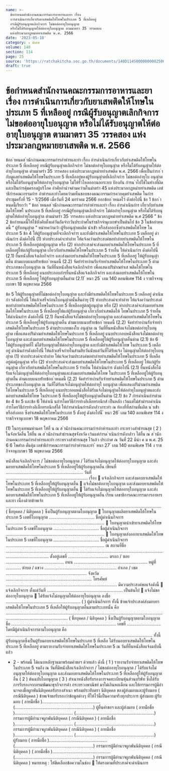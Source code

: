 ```yaml
---
name: >-
  ข้อกำหนดสำนักงานคณะกรรมการอาหารและยา เรื่อง
  การดำเนินการเกี่ยวกับยาเสพติดให้โทษในประเภท 5 ที่เหลืออยู่
  กรณีผู้รับอนุญาตเลิกกิจการ ไม่ขอต่ออายุใบอนุญาต
  หรือไม่ได้รับอนุญาตให้ต่ออายุใบอนุญาต ตามมาตรา 35 วรรคสอง
  แห่งประมวลกฎหมายยาเสพติด พ.ศ. 2566
date: '2023-05-18'
category: ง พิเศษ
volume: 140
section: 114
page: 25
source: 'https://ratchakitcha.soc.go.th/documents/140D114S0000000002500.pdf'
draft: true
---
```


# ข้อกำหนดสำนักงานคณะกรรมการอาหารและยา เรื่อง การดำเนินการเกี่ยวกับยาเสพติดให้โทษในประเภท 5 ที่เหลืออยู่ กรณีผู้รับอนุญาตเลิกกิจการ ไม่ขอต่ออายุใบอนุญาต หรือไม่ได้รับอนุญาตให้ต่ออายุใบอนุญาต ตามมาตรา 35 วรรคสอง แห่งประมวลกฎหมายยาเสพติด พ.ศ. 2566

ข้อก ําหนดส ํานักงํานคณะกรรมกํารอําหํารและยํา เรื่อง กํารดําเนินกํารเกี่ยวกับยําเสพติดให้โทษในประเภท 5 ที่เหลืออยู่ กรณีผู้รับอนุญําตเลิกกิจกําร ไม่ขอต่ออํายุใบอนุญําต หรือไม่ได้รับอนุญําตให้ต่ออํายุใบอนุญําต ตํามมําตรํา 35 วรรคสอง แห่งประมวลกฎหมํายยําเสพติด พ.ศ. 2566 เพื่อเป็นกํารก ํากับดูแลยําเสพติดให้โทษในประเภท 5 ที่เหลืออยู่ของผู้รับอนุญําตที่เลิกกิจกําร ไม่ขอต่ออํายุใบ อนุญําต หรือไม่ได้รับอนุญําตให้ต่ออํายุใบอนุญําต ไม่ให้รั่วไหลออกนอกระบบ ป้องกัน กํารน ําไปใช้ในทํางที่ผิด และเป็นกํารคุ้มครองผู้บริโภค อําศัยอํานําจตํามควํามในมําตรํา 45 แห่งประมวลกฎหมํายยําเสพติด เลขําธิกํารคณะกรรมกําร อําหํารและยําโดยควํามเห็นชอบของคณะกรรมกํารควบคุมยําเสพติด ในกํารประชุมครั้งที่ 15 - 1/2566 เมื่อวันที่ 24 มกรําคม 2566 ออกข้อก ําหนดไว้ ดังต่อไปนี้ ข้อ 1 ข้อก ําหนดนี้เรียกว่ํา “ ข้อก ําหนดส ํานักงํานคณะกรรมกํารอําหํารและยํา เรื่อง กํารดําเนินกําร เกี่ยวกับยําเสพติดให้โทษใ นประเภท 5 ที่เหลืออยู่ กรณีผู้รับอนุญําตเลิกกิจกําร ไม่ต่ออํายุใบอนุญําต หรือไม่ได้รับอนุญําตให้ต่ออํายุใบอนุญําต ตํามมําตรํา 35 วรรคสอง แห่งประมวลกฎหมํายยําเสพติด พ.ศ 2566 ” ข้อ 2 ข้อกําหนดนี้ให้ใช้บังคับตั้งแต่วันถัดจํากวันประกําศในรําชกิจจํานุเบกษําเป็นต้นไป ข้อ 3 ในข้อกําหนดนี้ “ ผู้รับอนุญําต ” หมํายควํามว่ํา ผู้รับอนุญําตผลิต นําเข้ํา หรือส่งออกซึ่งยําเสพติดให้โทษ ในประเภท 5 ข้อ 4 ให้ผู้รับอนุญําตที่จะเลิกกิจกําร และยังมียําเสพติดให้โทษในประเภท 5 เหลืออยู่ ดําเนินกําร ดังต่อไปนี้ (1) หํากประสงค์จะทําลําย ให้แจ้งควํามประสงค์ขอทําลํายยําเสพติดให้โทษในประเภท 5 ที่เหลืออยู่ต่อผู้อนุญําต หรือ (2) หํากประสงค์จะส่งมอบยําเสพติดให้โทษในประเภท 5 ที่เหลืออยู่ให้แก่ผู้รับอนุญําต เกี่ยวกับยําเสพติดให้โทษในประเภท 5 รํายอื่น ให้ดําเนินกําร ดังต่อไปนี้ (2.1) ยื่นหนังสือแจ้งเลิกกิจกําร และส่งมอบยําเสพติดให้โทษในประเภท 5 ที่เหลืออยู่ ให้ผู้รับอนุญําตอื่น ตํามแบบแนบท้ํายข้อก ําหนดนี้ (2.2) จัดทํารํายงํานรับจ่ํายยําเสพติดให้โทษในประเภท 5 ตํามประเภทของใบอนุญําต ณ วันที่ยื่นหนังสือแจ้งเลิกกิจกําร เพื่อแสดงปริมําณยําเส พติดให้โทษในประเภท 5 ที่เหลืออยู่ แนบประกอบกํารยื่นหนังสือแจ้งเลิกกิจกําร และส่งมอบยําเสพติดให้โทษในประเภท 5 ที่เหลืออยู่ ให้ผู้รับอนุญําตอื่นตําม (2.1) ้ หนา 25 ่ เลม 140 ตอนพิเศษ 114 ง ราชกิจจานุเบกษา 18 พฤษภาคม 2566

ข้อ 5 ให้ผู้รับอนุญําตที่ไม่ขอต่ออํายุใบอนุญําต และยังมียําเสพติดให้โทษในประเภท 5 เหลืออยู่ ดําเนินกํา รดังต่อไปนี้ ให้แล้วเสร็จก่อนใบอนุญําตนั้นสิ้นอํายุ (1) หํากประสงค์จะทําลําย ให้แจ้งควํามประสงค์ขอทําลํายยําเสพติดให้โทษในประเภท 5 ที่เหลืออยู่ต่อผู้อนุญําต หรือ (2) หํากประสงค์จะส่งมอบยําเสพติดให้โทษในประเภท 5 ที่เหลืออยู่ให้แก่ผู้รับอนุญําต เกี่ยวกับยําเสพติดให้ โทษในประเภท 5 รํายอื่น ให้ดําเนินกําร ดังต่อไปนี้ (2.1) ยื่นหนังสือแจ้งไม่ขอต่ออํายุใบอนุญําต และส่งมอบยําเสพติดให้โทษในประเภท 5 ที่เหลืออยู่ให้ผู้รับอนุญําตอื่น ตํามแบบแนบท้ํายข้อก ําหนดนี้ (2.2) จัดทํารํายงํานรับจ่ํายยําเสพติดให้โทษในประเภท 5 ตํามประเภทของใบ อนุญําต ณ วันที่ยื่นหนังสือแจ้งไม่ขอต่ออํายุใบอนุญําต เพื่อแสดงปริมําณยําเสพติดให้โทษในประเภท 5 ที่เหลืออยู่ แนบประกอบหนังสือแจ้งไม่ขอต่ออํายุใบอนุญําต และส่งมอบยําเสพติดให้โทษในประเภท 5 ที่เหลืออยู่ให้ผู้รับอนุญําตอื่นตําม (2.1) ข้อ 6 ให้ผู้รับอนุญําตที่ไ ม่ได้รับอนุญําตให้ต่ออํายุใบอนุญําต และยังมียําเสพติดให้โทษ ในประเภท 5 เหลืออยู่ ดําเนินกํารดังต่อไปนี้ ให้แล้วเสร็จภํายในสํามสิบวันนับแต่วันที่ได้รับแจ้ง ไม่อนุญําตให้ต่ออํายุใบอนุญําต (1) หํากประสงค์จะทําลําย ให้แจ้งควํามประสงค์ขอทําลํายยําเสพติดให้โทษในประเภท 5 ที่เหลืออยู่ต่อผู้อนุญําต หรือ (2) หํากประสงค์จะส่งมอบยําเสพติดให้โทษในประเภท 5 ที่เหลืออยู่ ให้แก่ผู้รับอนุญําต เกี่ยวกับยําเสพติดให้โทษในประเภท 5 รํายอื่น ให้ดําเนินกําร ดังต่อไปนี้ (2.1) ยื่นหนังสือได้รับแจ้งไม่อนุญําตให้ต่ออํายุใบอนุญําตและส่งมอบยําเสพติดให้โทษ ในประเภท 5 ที่เหลืออยู่ให้ผู้รับอนุญําตอื่น ตํามแบบแนบท้ํายข้อก ําหนดนี้ (2.2) จัดทํารํายงํานรับจ่ํายยําเสพติดให้โทษในประเภท 5 ตํามประเภทของใบอนุญําต ณ วันที่ได้รับแจ้งไม่อนุญําตให้ต่ออํายุใ บอนุญําต เพื่อแสดงปริมําณยําเสพติดให้โทษในประเภท 5 ที่เหลืออยู่ แนบประกอบหนังสือได้รับแจ้งไม่อนุญําตให้ต่ออํายุใบอนุญําตและส่งมอบยําเสพติดให้โทษ ในประเภท 5 ที่เหลืออยู่ให้ผู้รับอนุญําตอื่นตําม (2.1) ข้อ 7 กํารดําเนินกํารตํามข้อ 4 ข้อ 5 และข้อ 6 ให้ดําเนิ นกํารโดยวิธีกํารทํางอิเล็กทรอนิกส์ เป็นหลัก เว้นแต่ไม่สํามํารถดําเนินกํารโดยวิธีกํารทํางอิเล็กทรอนิกส์ได้ ให้กํารดําเนินกํารดังกล่ําวกระทํา ณ ท้องที่ที่สถํานที่ผลิต น ําเข้ํา หรือส่งออก ซึ่งยําเสพติดให้โทษในประเภท 5 ตั้งอยู่ ดังต่อไปนี้ ้ หนา 26 ่ เลม 140 ตอนพิเศษ 114 ง ราชกิจจานุเบกษา 18 พฤษภาคม 2566

(1) ในกรุงเทพมหํานคร ให้ยื่ น ณ ส ํานักงํานคณะกรรมกํารอําหํารและยํา กระทรวงสําธํารณสุข ( 2 ) ในจังหวัดอื่น ให้ยื่น ณ ส ํานักงํานสําธํารณสุขจังหวัด เว้นแต่กํารด ําเนินกํารดังกล่ําว ได้ยื่น ณ ส ํานักงํานคณะกรรมกํารอําหํารและยํา กระทรวงสําธํารณสุข ไว้แล้ว ประกําศ ณ วันที่ 22 มีนํา ค ม พ.ศ. 25 6 6 ไพศําล ดั่นคุ้ม เลขําธิกํารคณะกรรมกํารอําหํารและยํา ้ หนา 27 ่ เลม 140 ตอนพิเศษ 114 ง ราชกิจจานุเบกษา 18 พฤษภาคม 2566

หนังสือแจ้งเลิกกิจการ / ไม่ขอต่ออายุใบอนุญาต / ได้รับแจ้งไม่อนุญาตให้ต่ออายุใบอนุญาต และส่งมอบยาเสพติดให้โทษในประเภท 5 ที่เหลืออยู่ให้ผู้รับอนุญาตอื่น เขียนที่ ............................................................. วันที่ ................................................................. เรื่อง  แจ้งเลิกกิจการ และส่งมอบยาเสพติดให้โทษในประเภท 5 ที่เหลืออยู่ให้ผู้รับอนุญาตอื่น  แจ้งไม่ขอต่ออายุใบอนุญาต และส่งมอบยาเสพติดให้โทษในประเภท 5 ที่เหลืออยู่ให้ผู้รับอนุญาตอื่น  ได้รับแจ้งไม่อนุญาตให้ต่ออายุใบอนุญาต และส่งมอบยาเสพติดให้โทษในประเภท 5 ที่เหลืออยู่ให้ผู้รับอนุญาตอื่น เรียน เลขาธิการคณะกรรมการอาหารและยา เนื่องด้วยข้าพเจ้า ........................................................................................................................... ( ชื่อบุคคล / นิติบุคคล ) ซึ่งเป็นผู้รับอนุญาตตามใบอนุญาต  ใบอนุญาตผลิตยาเสพติดให้โทษในประเภท 5 เลขที่ใบอนุญาต .................................... ชื่อผู้ดําเนินกิจการ ..............................................................................  ใบอนุญาตนําเข้ายาเสพติดให้โทษในประเภท 5 เลขที่ใบอนุญาต .................................... ชื่อผู้ดําเนินกิจการ ..............................................................................  ใบอนุญาตส่งออกยาเสพติดให้โทษในประเภท 5 เลขที่ใบอนุญาต .................................... ชื่อผู้ดําเนินกิจการ .............................................................................. ณ สถานที่ชื่อ .............................................................................................................................................................. ตั้งอยู่เลขที่ ................................ ตรอก / ซอย .............................................. ถนน .......................................................... หมู่ที่ ............ ตําบล / แขวง ......................................................... อําเภอ / เขต ................................................................ จังหวัด .................................................................... โทรศัพท์ ........................................................................................ มีความประสงค์ขอแจ้งดังนี้  แจ้งเลิกกิจการ ตั้งแต่วันที่ ............................................................ เป็นต้นไป  แจ้งไม่ขอต่ออายุใบอนุญาต  ได้รับแจ้งไม่อนุญาตให้ต่ออายุใบอนุญาต ลงชื่อ ........................................................... ( ) ผู้ดําเนินกิจการ ทั้งนี้ ข้าพเจ้าประสงค์ส่งมอบยาเสพติดให้โทษในประเภท 5 ที่เหลือให้ผู้รับอนุญาตอื่นตามประเภทนั้น คือ ............................................................................................................................................................................. ( ชื่อบุคคล / นิติบุคคล ) ซึ่งเป็นผู้รับอนุญาตตามใบอนุญาตชื่อ ................................................................................... เลขที่ ........................... โดยมีผู้ดําเนินกิจการตามใบอนุญาต คือ .................................................................................................................... ทั้งนี้ ผู้รับอนุญาตซึ่งเป็นผู้รับมอบยาเสพติดให้โทษในประเภท 5 ที่เหลือ ได้รับมอบยาเสพติดให้โทษในประเภท 5 ที่เหลืออยู่ ตามรายงานรับจ่ายยาเสพติดให้โทษในประเภท 5 ณ วันที่ยื่นหนังสือแจ้งฉบับนี้แล้ว

- 2 - พร้อมนี้ ได้แนบหลักฐานมาพร้อมคําขอฯ ด้วยแล้ว ดังนี้ ( 1 ) รายงานรับจ่ายยาเสพติดให้โทษในประเภท 5 จนถึง ณ วันที่มีหนังสือแจ้งเลิกกิจการ / ไม่ขอต่ออายุใบอนุญาต / ได้รับแจ้งไม่อนุญาตให้ต่ออายุใบอนุญาต และส่งมอบยาเสพติดให้โทษในประเภท 5 ที่เหลืออยู่ให้ผู้รับอนุญาตอื่น ( 2 ) ต้นฉบับใบอนุญาต ( 3 ) สําเนาหนังสือรับรองการจดทะเบียนหุ้นส่วนบริษัท ซึ่งได้รับการรับรองจากกรมพัฒนาธุรกิจการค้า กระทรวงพาณิชย์ มาไม่เกินหกเดือน และให้กรรมการผู้มีอํานาจลงชื่อผูกพันนิติบุคคลรับรองสําเนา พร้อมประทับตรา นิติบุคคล ของผู้ส่งมอบและผู้รับมอบ ( กรณีนิติบุคคล ) ข้าพเจ้าขอรับรองว่าข้อมูลต่างๆ ที่ให้ไว้นี้เป็นความจริงทุกประการ ผู้ส่งมอบ ผู้รับมอบ ( ลายมือชื่อ ).............................................. (..............................................................) ผู้ยื่นคําขอฯ และผู้ส่งมอบ ( ลายมือชื่อ ).............................................. (..............................................................) กรรมการผู้มีอํานาจผูกพันนิติบุคคล ( กรณีนิติบุคคล ) ( ลายมือชื่อ ).............................................. (..............................................................) กรรมการผู้มีอํานาจผูกพันนิติบุคคล ( กรณีนิติบุคคล ) ( ลายมือชื่อ ).............................................. (..............................................................) ผู้รับมอบ ( ลายมือชื่อ ).............................................. (..............................................................) กรรมการผู้มีอํานาจผูกพันนิติบุคคล ( กรณีนิติบุคคล ) ( ลายมือชื่อ ).............................................. (..............................................................) กรรมการผู้มีอํานาจผูกพันนิติบุคคล ( กรณีนิติบุคคล ) หมายเหตุ : ให้ขีดเลือกข้อความในช่อง  ให้ตรงตามที่ประสงค์จะดําเนินการ
